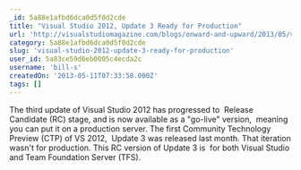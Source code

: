 ```yaml
---
_id: 5a88e1afbd6dca0d5f0d2cde
title: "Visual Studio 2012, Update 3 Ready for Production"
url: 'http://visualstudiomagazine.com/blogs/onward-and-upward/2013/05/visual-studio-2012-update-3-ready.aspx'
category: 5a88e1afbd6dca0d5f0d2cde
slug: 'visual-studio-2012-update-3-ready-for-production'
user_id: 5a83ce59d6eb0005c4ecda2c
username: 'bill-s'
createdOn: '2013-05-11T07:33:58.000Z'
tags: []
---
```


The third update of Visual Studio 2012 has progressed to  Release Candidate (RC) stage, and is now available as a "go-live" version,  meaning you can put it on a production server. The first Community Technology Preview (CTP) of VS 2012,  Update 3 was released last month. That iteration wasn't for production. This RC version of Update 3 is  for both Visual Studio and Team Foundation Server (TFS).
